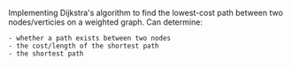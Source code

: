 Implementing Dijkstra's algorithm to find the lowest-cost path between two nodes/verticies on a weighted graph. Can determine:

    - whether a path exists between two nodes
    - the cost/length of the shortest path
    - the shortest path
